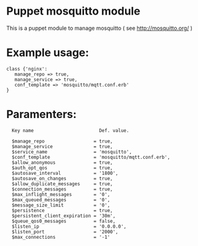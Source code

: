 # Puppet mosquitto module #

This is a puppet module to manage mosquitto ( see http://mosquitto.org/ )

# Example usage:

    class {'nginx':
       manage_repo => true,
       manage_service => true,
       conf_template => 'mosquitto/mqtt.conf.erb'
    }

#  Paramenters:

      Key name                        Def. value.
    
      $manage_repo                  = true,
      $manage_service               = true,
      $service_name                 = 'mosquitto',
      $conf_template                = 'mosquitto/mqtt.conf.erb',
      $allow_anonymous              = true,
      $auth_opt_qos                 = true,
      $autosave_interval            = '1800',
      $autosave_on_changes          = true,
      $allow_duplicate_messages     = true,
      $connection_messages          = true,
      $max_inflight_messages        = '0',
      $max_queued_messages          = '0',
      $message_size_limit           = '0',
      $persistence                  = true,
      $persistent_client_expiration = '30m',
      $queue_qos0_messages          = false,
      $listen_ip                    = '0.0.0.0',
      $listen_port                  = '2000',
      $max_connections              = '-1'